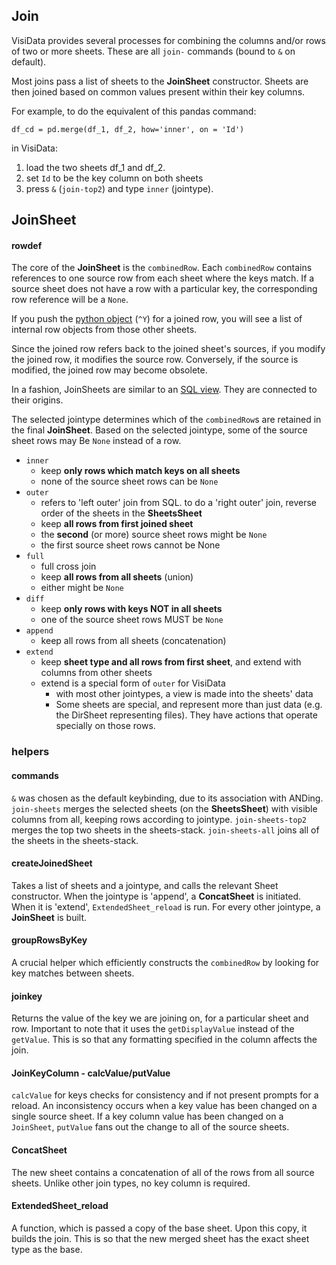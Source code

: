 ## Join

VisiData provides several processes for combining the columns and/or rows of two or more sheets. These are all `join-` commands (bound to `&` on default).

Most joins pass a list of sheets to the **JoinSheet** constructor. Sheets are then joined based on common values present within their key columns.

For example, to do the equivalent of this pandas command:

```
df_cd = pd.merge(df_1, df_2, how='inner', on = 'Id')
```

in VisiData:

1. load the two sheets df_1 and df_2.
2. set `Id` to be the key column on both sheets
3. press `&` (`join-top2`) and type `inner` (jointype).

## JoinSheet
#### rowdef
The core of the **JoinSheet** is the `combinedRow`. Each `combinedRow` contains references to one source row from each sheet where the keys match.  If a source sheet does not have a row with a particular key, the corresponding row reference will be a `None`.

If you push the [python object]() (`^Y`) for a joined row, you will see a list of internal row objects from those other sheets.

Since the joined row refers back to the joined sheet's sources, if you modify the joined row, it modifies the source row.
Conversely, if the source is modified, the joined row may become obsolete.

In a fashion, JoinSheets are similar to an [SQL view](https://en.wikipedia.org/wiki/View_(SQL)). They are connected to their origins.

The selected jointype determines which of the `combinedRow`s are retained in the final **JoinSheet**. Based on the selected jointype, some of the source sheet rows may Be `None` instead of a row.

- `inner`
    - keep **only rows which match keys on all sheets**
    - none of the source sheet rows can be `None`
- `outer`
    - refers to 'left outer' join from SQL. to do a 'right outer' join, reverse order of the sheets in the **SheetsSheet**
    - keep **all rows from first joined sheet**
    - the **second** (or more) source sheet rows might be `None`
    - the first source sheet rows cannot be None
- `full`
    - full cross join
    - keep **all rows from all sheets** (union)
    - either might be `None`
- `diff`
    - keep **only rows with keys NOT in all sheets**
    - one of the source sheet rows MUST be `None`
- `append`
    - keep all rows from all sheets (concatenation)
- `extend`
    - keep **sheet type and all rows from first sheet**, and extend with columns from other sheets
    - extend is a special form of `outer` for VisiData
        - with most other jointypes, a view is made into the sheets' data
        - Some sheets are special, and represent more than just data (e.g. the DirSheet representing files). They have actions that operate specially on those rows.



### helpers
#### commands
`&` was chosen as the default keybinding, due to its association with ANDing.
`join-sheets` merges the selected sheets (on the **SheetsSheet**) with visible columns from all, keeping rows according to jointype.
`join-sheets-top2` merges the top two sheets in the sheets-stack.
`join-sheets-all` joins all of the sheets in the sheets-stack.

#### createJoinedSheet
Takes a list of sheets and a jointype, and calls the relevant Sheet constructor.
When the jointype is 'append', a **ConcatSheet** is initiated. When it is 'extend', `ExtendedSheet_reload` is run. For every other jointype, a **JoinSheet** is built.

#### groupRowsByKey

A crucial helper which efficiently constructs the `combinedRow` by looking for key matches between sheets.

#### joinkey

Returns the value of the key we are joining on, for a particular sheet and row.
Important to note that it uses the `getDisplayValue` instead of the `getValue`. This is so that any formatting specified in the column affects the join.

#### JoinKeyColumn - calcValue/putValue
`calcValue` for keys checks for consistency and if not present prompts for a reload. An inconsistency occurs when a key value has been changed on a single source sheet.
If a key column value has been changed on a `JoinSheet`, `putValue` fans out the change to all of the source sheets.

#### ConcatSheet
The new sheet contains a concatenation of all of the rows from all source sheets. Unlike other join types, no key column is required.

#### ExtendedSheet_reload
A function, which is passed a copy of the base sheet. Upon this copy, it builds the join. This is so that the new merged sheet has the exact sheet type as the base.
